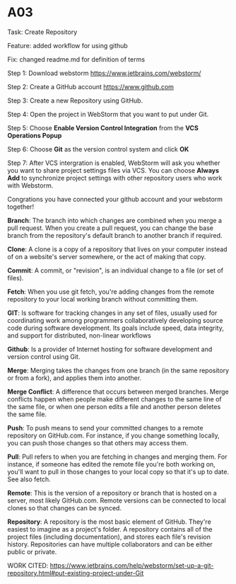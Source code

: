 # A03


Task: Create Repository

Feature:  added workflow for using github

Fix:  changed readme.md for definition of terms

Step 1: Download webstorm https://www.jetbrains.com/webstorm/

Step 2: Create a GitHub account https://www.github.com

Step 3: Create a new Repository using GitHub. 

Step 4: Open the project in WebStorm that you want to put under Git.

Step 5: Choose **Enable Version Control Integration** from the **VCS Operations Popup**

Step 6: Choose **Git** as the version control system and click **OK**

Step 7: After VCS intergration is enabled, WebStorm will ask you whether you want to share project settings files via VCS. You can choose **Always Add** to synchronize project settings with other repository users who work with Webstorm. 

Congrations you have connected your github account and your webstorm together!

**Branch**: The branch into which changes are combined when you merge a pull request. When you create a pull request, you can change the base branch from the repository's default branch to another branch if required.

**Clone**: A clone is a copy of a repository that lives on your computer instead of on a website's server somewhere, or the act of making that copy.

**Commit**: A commit, or "revision", is an individual change to a file (or set of files). 

**Fetch**: When you use git fetch, you're adding changes from the remote repository to your local working branch without committing them.

**GIT**: Is software for tracking changes in any set of files, usually used for coordinating work among programmers collaboratively developing source code during software development. Its goals include speed, data integrity, and support for distributed, non-linear workflows

**Github**: Is a provider of Internet hosting for software development and version control using Git.

**Merge**: Merging takes the changes from one branch (in the same repository or from a fork), and applies them into another.

**Merge Conflict**: A difference that occurs between merged branches. Merge conflicts happen when people make different changes to the same line of the same file, or when one person edits a file and another person deletes the same file. 

**Push**: To push means to send your committed changes to a remote repository on GitHub.com. For instance, if you change something locally, you can push those changes so that others may access them.

**Pull**: Pull refers to when you are fetching in changes and merging them. For instance, if someone has edited the remote file you're both working on, you'll want to pull in those changes to your local copy so that it's up to date. See also fetch.

**Remote**: This is the version of a repository or branch that is hosted on a server, most likely GitHub.com. Remote versions can be connected to local clones so that changes can be synced.

**Repository**: A repository is the most basic element of GitHub. They're easiest to imagine as a project's folder. A repository contains all of the project files (including documentation), and stores each file's revision history. Repositories can have multiple collaborators and can be either public or private.

WORK CITED: https://www.jetbrains.com/help/webstorm/set-up-a-git-repository.html#put-existing-project-under-Git
